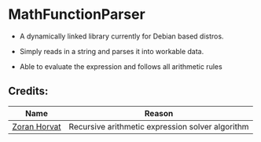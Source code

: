 # MathFunctionParser

- A dynamically linked library currently for Debian based distros.

- Simply reads in a string and parses it into workable data.

- Able to evaluate the expression and follows all arithmetic rules

## Credits:
Name|Reason
----|------
[Zoran Horvat](http://www.codinghelmet.com/exercises/expression-evaluator) | Recursive arithmetic expression solver algorithm
